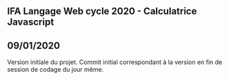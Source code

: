 ## IFA  Langage Web cycle 2020 - Calculatrice Javascript


## 09/01/2020
Version initiale du projet. Commit initial correspondant à la version en fin de session de codage du jour même.